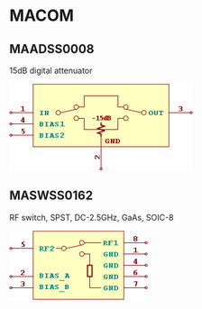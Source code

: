 # MACOM

## MAADSS0008
15dB digital attenuator

![MAADSS0008__1__1](/images/MACOM__MAADSS0008__1__1.png?raw=true) 

## MASWSS0162
RF switch, SPST, DC-2.5GHz, GaAs, SOIC-8

![MASWSS0162__1__1](/images/MACOM__MASWSS0162__1__1.png?raw=true) 

